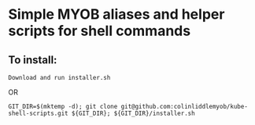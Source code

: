 # Simple MYOB aliases and helper scripts for shell commands

## To install:
```
Download and run installer.sh
```
OR
```
GIT_DIR=$(mktemp -d); git clone git@github.com:colinliddlemyob/kube-shell-scripts.git ${GIT_DIR}; ${GIT_DIR}/installer.sh
```
